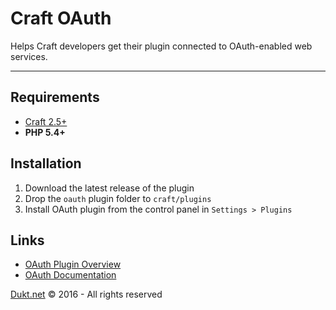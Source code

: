 # Craft OAuth

Helps Craft developers get their plugin connected to OAuth-enabled web services.

-------------------------------------------

## Requirements

- [Craft 2.5+](http://craftcms.com/)
- **PHP 5.4+**

## Installation

1. Download the latest release of the plugin
2. Drop the `oauth` plugin folder to `craft/plugins`
3. Install OAuth plugin from the control panel in `Settings > Plugins`

## Links

- [OAuth Plugin Overview](https://dukt.net/craft/oauth/)
- [OAuth Documentation](https://dukt.net/craft/oauth/docs)

[Dukt.net](https://dukt.net/) © 2016 - All rights reserved